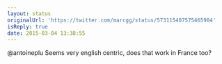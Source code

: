 ```yaml
---
layout: status
originalUrl: 'https://twitter.com/marcgg/status/573115407575465984'
isReply: true
date: 2015-03-04 13:38:55
---
```


@antoineplu Seems very english centric, does that work in France too?
